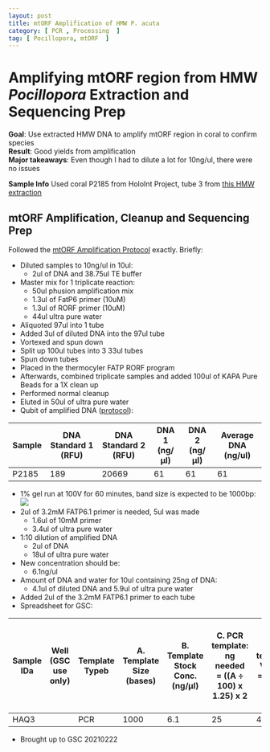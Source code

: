 ```yaml
---
layout: post
title: mtORF Amplification of HMW P. acuta
category: [ PCR , Processing  ]
tag: [ Pocillopora, mtORF  ]
---
```


# Amplifying mtORF region from HMW _Pocillopora_ Extraction and Sequencing Prep

**Goal**: Use extracted HMW DNA to amplify mtORF region in coral to confirm species  
**Result**: Good yields from amplification  
**Major takeaways**: Even though I had to dilute a lot for 10ng/ul, there were no issues  

**Sample Info** Used coral P2185 from HoloInt Project, tube 3 from [this HMW extraction](https://meschedl.github.io/MESPutnam_Open_Lab_Notebook/pacuta-HMW/)

## mtORF Amplification, Cleanup and Sequencing Prep

Followed the [mtORF Amplification Protocol](https://meschedl.github.io/MESPutnam_Open_Lab_Notebook/mtORF-protocol/) exactly.
Briefly:

- Diluted samples to 10ng/ul in 10ul:
  -  2ul of DNA and 38.75ul TE buffer
- Master mix for 1 triplicate reaction:
  - 50ul phusion amplification mix
  - 1.3ul of FatP6 primer (10uM)
  - 1.3ul of RORF primer (10uM)
  - 44ul ultra pure water
- Aliquoted 97ul into 1 tube
- Added 3ul of diluted DNA into the 97ul tube
- Vortexed and spun down
- Split up 100ul tubes into 3 33ul tubes
- Spun down tubes
- Placed in the thermocyler FATP RORF program
- Afterwards, combined triplicate samples and added 100ul of KAPA Pure Beads for a 1X clean up
- Performed normal cleanup
- Eluted in 50ul of ultra pure water
- Qubit of amplified DNA ([protocol](https://meschedl.github.io/MESPutnam_Open_Lab_Notebook/Qubit-Protocol/)):

| Sample | DNA Standard 1 (RFU) | DNA Standard 2 (RFU) | DNA 1 (ng/µl) | DNA 2 (ng/µl) | Average DNA (ng/ul)|  
|------|----------|----------|-------------|-------------|-------------|
|P2185|189|20669|61|61|61|

- 1% gel run at 100V for 60 minutes, band size is expected to be 1000bp:
![](https://raw.githubusercontent.com/meschedl/MESPutnam_Open_Lab_Notebook/master/images/gel20210222.jpg)
- 2ul of 3.2mM FATP6.1 primer is needed, 5ul was made
  - 1.6ul of 10mM primer
  - 3.4ul of ultra pure water
- 1:10 dilution of amplified DNA
  - 2ul of DNA
  - 18ul of ultra pure water
- New concentration should be:
  - 6.1ng/ul
- Amount of DNA and water for 10ul containing 25ng of DNA:
  - 4.1ul of diluted DNA and 5.9ul of ultra pure water
- Added 2ul of the 3.2mM FATP6.1 primer to each tube
- Spreadsheet for GSC:

| Sample   IDa | Well        (GSC use only) | Template       Typeb | A. Template Size   (bases) | B. Template   Stock Conc. (ng/µl) | C. PCR template:   ng needed = ((A ÷ 100) x 1.25)  x 2 | D. PCR template:   Volume = (C ÷ B) µl | F. Volume   PCR-H20 needed (10 minus D  or E) µl | G. Volume primer   needed 1  µl per reaction |
|--------------|----------------------------|----------------------|----------------------------|-----------------------------------|--------------------------------------------------------|----------------------------------------|--------------------------------------------------|----------------------------------------------|
| HAQ3         |                            | PCR                  | 1000                       | 6.1                             | 25                                                     | 4.1                                   | 5.9                                             | 2                                            |

 - Brought up to GSC 20210222

